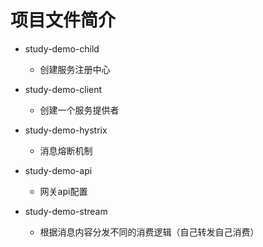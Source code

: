 # 项目文件简介


- study-demo-child
  - 创建服务注册中心
 
- study-demo-client
  - 创建一个服务提供者

- study-demo-hystrix
  - 消息熔断机制

- study-demo-api
  - 网关api配置
 
- study-demo-stream
  - 根据消息内容分发不同的消费逻辑（自己转发自己消费）